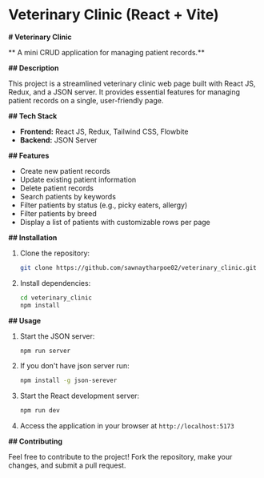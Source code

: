 # Veterinary Clinic (React + Vite)

 **# Veterinary Clinic**

** A mini CRUD application for managing patient records.**

**## Description**

This project is a streamlined veterinary clinic web page built with React JS, Redux, and a JSON server. It provides essential features for managing patient records on a single, user-friendly page.

**## Tech Stack**

- **Frontend:** React JS, Redux, Tailwind CSS, Flowbite
- **Backend:** JSON Server

**## Features**

- Create new patient records
- Update existing patient information
- Delete patient records
- Search patients by keywords
- Filter patients by status (e.g., picky eaters, allergy)
- Filter patients by breed
- Display a list of patients with customizable rows per page

**## Installation**

1. Clone the repository:
   ```bash
   git clone https://github.com/sawnaytharpoe02/veterinary_clinic.git
   ```
2. Install dependencies:
   ```bash
   cd veterinary_clinic
   npm install
   ```

**## Usage**

1. Start the JSON server:
   ```bash
   npm run server
   ```
   
2. If you don't have json server run:
   ```bash
   npm install -g json-serever
   ```
   
3. Start the React development server:
   ```bash
   npm run dev
   ```
4. Access the application in your browser at `http://localhost:5173`

**## Contributing**

Feel free to contribute to the project! Fork the repository, make your changes, and submit a pull request.

